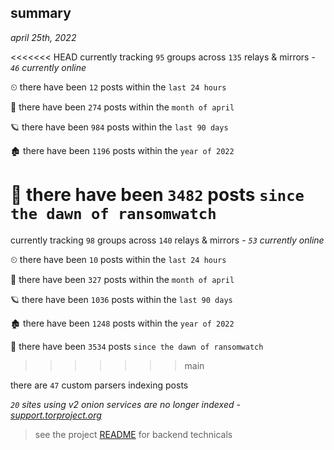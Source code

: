 
## summary
_april 25th, 2022_

<<<<<<< HEAD
currently tracking `95` groups across `135` relays & mirrors - _`46` currently online_

⏲ there have been `12` posts within the `last 24 hours`

🦈 there have been `274` posts within the `month of april`

🪐 there have been `984` posts within the `last 90 days`

🏚 there have been `1196` posts within the `year of 2022`

🦕 there have been `3482` posts `since the dawn of ransomwatch`
=======
currently tracking `98` groups across `140` relays & mirrors - _`53` currently online_

⏲ there have been `10` posts within the `last 24 hours`

🦈 there have been `327` posts within the `month of april`

🪐 there have been `1036` posts within the `last 90 days`

🏚 there have been `1248` posts within the `year of 2022`

🦕 there have been `3534` posts `since the dawn of ransomwatch`
>>>>>>> main

there are `47` custom parsers indexing posts

_`20` sites using v2 onion services are no longer indexed - [support.torproject.org](https://support.torproject.org/onionservices/v2-deprecation/)_

> see the project [README](https://github.com/thetanz/ransomwatch#ransomwatch--) for backend technicals
